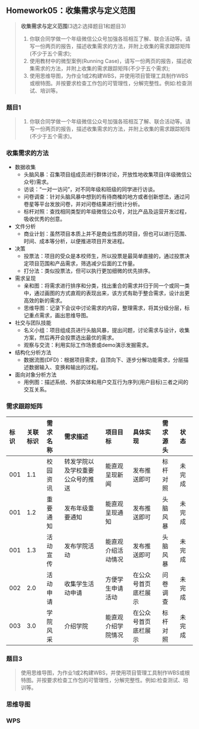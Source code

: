 ## Homework05：收集需求与定义范围
> **收集需求与定义范围**(3选2:选择题目1和题目3)
> 1. 你联合同学做一个年级微信公众号加强各班相互了解、联合活动等。请写一份两页的报告，描述收集需求的方法，并附上收集的需求跟踪矩阵(不少于五个需求);
> 2. 使用教材中的微型案例(Running Case)，请写一份两页的报告，描述收集需求的方法，并附上收集的需求跟踪矩阵(不少于五个需求);
> 3. 使用思维导图，为作业1或2构建WBS，并使用项目管理工具制作WBS或根特图。并按要求检查工作包的可管理性，分解完整性。例如:检查测试、培训等。  

### 题目1  
> 1. 你联合同学做一个年级微信公众号加强各班相互了解、联合活动等。请写一份两页的报告，描述收集需求的方法，并附上收集的需求跟踪矩阵(不少于五个需求)。  

### 收集需求的方法
- 数据收集
  - 头脑风暴：召集项目组成员进行群体讨论，开放性地收集项目(年级微信公众号)需求。
  - 访谈：“一对一访问”，对不同年级和班级的同学进行访谈。
  - 问卷调查：针对头脑风暴中想到的有待商榷的地方或者创新想法，通过问卷星等平台发放问卷，并对问卷结果进行统计分析。
  - 标杆对照：查找相同类型的年级微信公众号，对比产品及运营开发过程，吸收优秀的创意。
- 文件分析
  - 商业计划：虽然项目本质上并不是商业性质的项目，但也可以进行范围、时间、成本等分析，以便推进项目开发进程。
- 决策
  - 投票法：项目的受众是本校师生，所以投票是最简单直接的，通过投票决定项目范围和产品需求，筛选减少后面的工作量。
  - 打分法：类似投票法，但可以执行更加细微的优先排序。
- 需求呈现
  - 亲和图：将需求进行排序和分类，找出重合的需求并归于同一个或同一类中，通过画图的方式直观的表现出来，该方式有助于整合需求，设计出更高效的新的需求。
  - 思维导图：记录下会议中讨论需求的内容，整理需求，将其分级分层，标记重点需求，画出思维导图。
- 社交与团队技能
  - 名义小组：项目组成员进行头脑风暴，提出问题，讨论需求与设计，收集方案，然后再开会投票选出最优的需求。
  - 观察与交流：利用实际工作场景或demo演示发掘需求。
- 结构化分析方法
  - 数据流图(DFD)：根据项目需求，自顶向下、逐步分解功能需求，分层描述数据输入、变换和输出的过程。
- 面向对象分析方法
  - 用例图：描述系统、外部实体和用户交互行为序列(用户目标)三者之间的交互关系。
  
### 需求跟踪矩阵
|标识|关联标识|需求名称|需求描述|项目目标|具体实现|需求源头|状态|
|:---|:---|:---|:---|:---|:---|:---|:---|
|001|1.1|校园资讯|转发学院以及学校重要公众号的推送|能直观呈现新闻|发布推送即可|标杆对照|未完成|
|001|1.2|重要通知|发布年级重要通知|能直观呈现通知|发布推送即可|头脑风暴|未完成|
|001|1.3|活动宣传|发布学院活动|能直观介绍活动情况|发布推送即可|头脑风暴|未完成|
|002|2.0|活动申请|收集学生活动申请|方便学生申请活动|在公众号首页底栏展示|问卷调查|未完成|
|003|3.0|学院风采|介绍学院|能直观介绍学院情况|在公众号首页底栏展示|标杆对照|未完成|

### 题目3
> 使用思维导图，为作业1或2构建WBS，并使用项目管理工具制作WBS或根特图。并按要求检查工作包的可管理性，分解完整性。例如:检查测试、培训等。  

### 思维导图


### WPS




